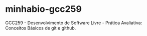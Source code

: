 # minhabio-gcc259
GCC259 - Desenvolvimento de Software Livre - Prática Avaliativa: Conceitos Básicos de git e github.

